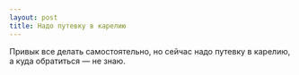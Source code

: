 ```yaml
---
layout: post 
title: Надо путевку в карелию 
--- 
```

Привык все делать самостоятельно, но сейчас надо путевку в карелию, а куда обратиться — не знаю.